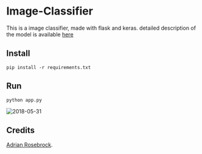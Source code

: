 # Image-Classifier
This is a image classifier, made with flask and keras. detailed description of the model is available [here](https://blog.keras.io/building-a-simple-keras-deep-learning-rest-api.html) 

## Install
`pip install -r requirements.txt`

## Run
`python app.py`

![2018-05-31](https://user-images.githubusercontent.com/30196830/40755603-ab1ac05c-649c-11e8-8d25-68acf9d89b3d.png)


## Credits
[Adrian Rosebrock](https://github.com/jrosebr1/simple-keras-rest-api).
